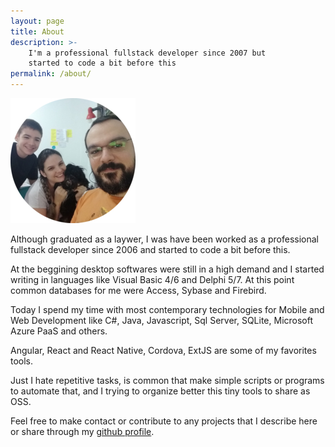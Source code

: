 ```yaml
---
layout: page
title: About
description: >-
    I'm a professional fullstack developer since 2007 but 
    started to code a bit before this
permalink: /about/
---
```


![Wife, son, my dog and me](/assets/profile-circle.jpg)

Although graduated as a laywer, I was have been worked as a professional 
fullstack developer since 2006 and started to code a bit before this.

At the beggining desktop softwares were still in a high demand 
and I started writing in languages like Visual Basic 4/6 and 
Delphi 5/7. At this point common databases for me were Access, 
Sybase and Firebird.

Today I spend my time with most contemporary technologies for 
Mobile and Web Development like C#, Java, Javascript, Sql Server, 
SQLite, Microsoft Azure PaaS and others.

Angular, React and React Native, Cordova, ExtJS are some of my
favorites tools.

Just I hate repetitive tasks, is common that make simple scripts
or programs to automate that, and I trying to organize better 
this tiny tools to share as OSS.

Feel free to make contact or contribute to any projects that I
describe here or share through my 
[github profile](https://github.com/hesenger).
